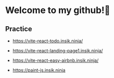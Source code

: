 # Welcome to my github!👋

## Practice

- https://vite-react-todo.insik.ninja/

- https://vite-react-landing-page1.insik.ninja/

- https://vite-react-easy-airbnb.insik.ninja/

- https://paint-js.insik.ninja

